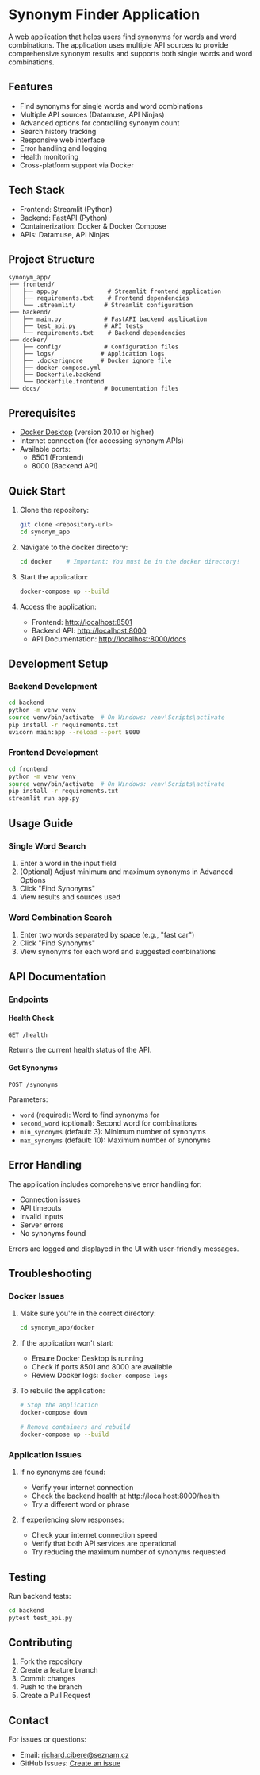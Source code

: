# Synonym Finder Application

A web application that helps users find synonyms for words and word combinations. The application uses multiple API sources to provide comprehensive synonym results and supports both single words and word combinations.

## Features

- Find synonyms for single words and word combinations
- Multiple API sources (Datamuse, API Ninjas)
- Advanced options for controlling synonym count
- Search history tracking
- Responsive web interface
- Error handling and logging
- Health monitoring
- Cross-platform support via Docker

## Tech Stack

- Frontend: Streamlit (Python)
- Backend: FastAPI (Python)
- Containerization: Docker & Docker Compose
- APIs: Datamuse, API Ninjas

## Project Structure

```
synonym_app/
├── frontend/
│   ├── app.py              # Streamlit frontend application
│   ├── requirements.txt    # Frontend dependencies
│   └── .streamlit/        # Streamlit configuration
├── backend/
│   ├── main.py            # FastAPI backend application
│   ├── test_api.py        # API tests
│   └── requirements.txt    # Backend dependencies
├── docker/
│   ├── config/            # Configuration files
│   ├── logs/             # Application logs
│   ├── .dockerignore     # Docker ignore file
│   ├── docker-compose.yml
│   ├── Dockerfile.backend
│   └── Dockerfile.frontend
└── docs/                  # Documentation files
```

## Prerequisites

- [Docker Desktop](https://www.docker.com/products/docker-desktop/) (version 20.10 or higher)
- Internet connection (for accessing synonym APIs)
- Available ports:
  - 8501 (Frontend)
  - 8000 (Backend API)

## Quick Start

1. Clone the repository:
   ```bash
   git clone <repository-url>
   cd synonym_app
   ```

2. Navigate to the docker directory:
   ```bash
   cd docker    # Important: You must be in the docker directory!
   ```

3. Start the application:
   ```bash
   docker-compose up --build
   ```

4. Access the application:
   - Frontend: [http://localhost:8501](http://localhost:8501)
   - Backend API: [http://localhost:8000](http://localhost:8000)
   - API Documentation: [http://localhost:8000/docs](http://localhost:8000/docs)

## Development Setup

### Backend Development
```bash
cd backend
python -m venv venv
source venv/bin/activate  # On Windows: venv\Scripts\activate
pip install -r requirements.txt
uvicorn main:app --reload --port 8000
```

### Frontend Development
```bash
cd frontend
python -m venv venv
source venv/bin/activate  # On Windows: venv\Scripts\activate
pip install -r requirements.txt
streamlit run app.py
```

## Usage Guide

### Single Word Search
1. Enter a word in the input field
2. (Optional) Adjust minimum and maximum synonyms in Advanced Options
3. Click "Find Synonyms"
4. View results and sources used

### Word Combination Search
1. Enter two words separated by space (e.g., "fast car")
2. Click "Find Synonyms"
3. View synonyms for each word and suggested combinations

## API Documentation

### Endpoints

#### Health Check
```
GET /health
```
Returns the current health status of the API.

#### Get Synonyms
```
POST /synonyms
```
Parameters:
- `word` (required): Word to find synonyms for
- `second_word` (optional): Second word for combinations
- `min_synonyms` (default: 3): Minimum number of synonyms
- `max_synonyms` (default: 10): Maximum number of synonyms

## Error Handling

The application includes comprehensive error handling for:
- Connection issues
- API timeouts
- Invalid inputs
- Server errors
- No synonyms found

Errors are logged and displayed in the UI with user-friendly messages.

## Troubleshooting

### Docker Issues

1. Make sure you're in the correct directory:
   ```bash
   cd synonym_app/docker
   ```

2. If the application won't start:
   - Ensure Docker Desktop is running
   - Check if ports 8501 and 8000 are available
   - Review Docker logs: `docker-compose logs`

3. To rebuild the application:
   ```bash
   # Stop the application
   docker-compose down

   # Remove containers and rebuild
   docker-compose up --build
   ```

### Application Issues

1. If no synonyms are found:
   - Verify your internet connection
   - Check the backend health at http://localhost:8000/health
   - Try a different word or phrase

2. If experiencing slow responses:
   - Check your internet connection speed
   - Verify that both API services are operational
   - Try reducing the maximum number of synonyms requested

## Testing

Run backend tests:
```bash
cd backend
pytest test_api.py
```

## Contributing

1. Fork the repository
2. Create a feature branch
3. Commit changes
4. Push to the branch
5. Create a Pull Request

## Contact

For issues or questions:
- Email: richard.cibere@seznam.cz
- GitHub Issues: [Create an issue](repository-issues-url)

